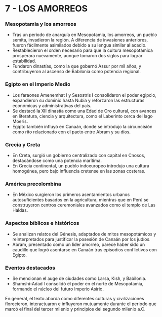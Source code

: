 # 7 - LOS AMORREOS

### **Mesopotamia y los amorreos**

- Tras un periodo de anarquía en Mesopotamia, los amorreos, un pueblo semita, invadieron la región. A diferencia de invasiones anteriores, fueron fácilmente asimilados debido a su lengua similar al acadio.
- Restablecieron el orden necesario para que la cultura mesopotámica prosperara nuevamente, aunque tomaron dos siglos para lograr estabilidad.
- Fundaron dinastías, como la que gobernó Assur por mil años, y contribuyeron al ascenso de Babilonia como potencia regional.

### **Egipto en el Imperio Medio**

- Los faraones Amenemhat I y Sesostris I consolidaron el poder egipcio, expandieron su dominio hasta Nubia y reforzaron las estructuras económicas y administrativas del país.
- Se destacó la XII dinastía como una Edad de Oro cultural, con avances en literatura, ciencia y arquitectura, como el Laberinto cerca del lago Moeris.
- Egipto también influyó en Canaán, donde se introdujo la circuncisión como rito relacionado con el pacto entre Abram y su dios.

### **Grecia y Creta**

- En Creta, surgió un gobierno centralizado con capital en Cnosos, destacándose como una potencia marítima.
- En Grecia continental, un pueblo indoeuropeo introdujo una cultura homogénea, pero bajo influencia cretense en las zonas costeras.

### **América precolombina**

- En México surgieron los primeros asentamientos urbanos autosuficientes basados en la agricultura, mientras que en Perú se construyeron centros ceremoniales avanzados como el templo de Las Haldas.

### **Aspectos bíblicos e históricos**

- Se analizan relatos del Génesis, adaptados de mitos mesopotámicos y reinterpretados para justificar la posesión de Canaán por los judíos.
- Abram, presentado como un líder amorreo, parece haber sido un caudillo que logró asentarse en Canaán tras episodios conflictivos con Egipto.

### **Eventos destacados**

- Se mencionan el auge de ciudades como Larsa, Kish, y Babilonia.
- Shamshi-Adad I consolidó el poder en el norte de Mesopotamia, formando el núcleo del futuro Imperio Asirio.

En general, el texto aborda cómo diferentes culturas y civilizaciones florecieron, interactuaron e influyeron mutuamente durante el periodo que marcó el final del tercer milenio y principios del segundo milenio a.C.
